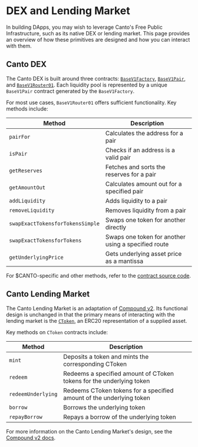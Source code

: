 # DEX and Lending Market

In building DApps, you may wish to leverage Canto's Free Public Infrastructure, such as its native DEX or lending market. This page provides an overview of how these primitives are designed and how you can interact with them.&#x20;

## Canto DEX

The Canto DEX is built around three contracts: [`BaseV1Factory`](https://github.com/Canto-Network/clm/blob/7a734186ac773a8e53c55c07c5ec32d32a528b4a/src/Swap/BaseV1-core.sol#L530), [`BaseV1Pair`](https://github.com/Canto-Network/clm/blob/7a734186ac773a8e53c55c07c5ec32d32a528b4a/src/Swap/BaseV1-core.sol#L11), and [`BaseV1Router01`](https://github.com/Canto-Network/clm/blob/7a734186ac773a8e53c55c07c5ec32d32a528b4a/src/Swap/BaseV1-periphery.sol#L47). Each liquidity pool is represented by a unique `BaseV1Pair` contract generated by the `BaseV1Factory`.

For most use cases, `BaseV1Router01` offers sufficient functionality. Key methods include:

| Method                           | Description                                         |
| -------------------------------- | --------------------------------------------------- |
| `pairFor`                        | Calculates the address for a pair                   |
| `isPair`                         | Checks if an address is a valid pair                |
| `getReserves`                    | Fetches and sorts the reserves for a pair           |
| `getAmountOut`                   | Calculates amount out for a specified pair          |
| `addLiquidity`                   | Adds liquidity to a pair                            |
| `removeLiquidity`                | Removes liquidity from a pair                       |
| `swapExactTokensforTokensSimple` | Swaps one token for another directly                |
| `swapExactTokensforTokens`       | Swaps one token for another using a specified route |
| `getUnderlyingPrice`             | Gets underlying asset price as a mantissa           |

For $CANTO-specific and other methods, refer to the [contract source code](https://github.com/Canto-Network/clm/blob/7a734186ac773a8e53c55c07c5ec32d32a528b4a/src/Swap/BaseV1-periphery.sol#L47).

## Canto Lending Market

The Canto Lending Market is an adaptation of [Compound v2](https://docs.compound.finance/v2/comptroller/). Its functional design is unchanged in that the primary means of interacting with the lending market is the [`CToken`](https://github.com/Canto-Network/clm/blob/main/src/CToken.sol), an ERC20 representation of a supplied asset.

Key methods on `CToken` contracts include:

| Method             | Description                                                          |
| ------------------ | -------------------------------------------------------------------- |
| `mint`             | Deposits a token and mints the corresponding CToken                  |
| `redeem`           | Redeems a specified amount of CToken tokens for the underlying token |
| `redeemUnderlying` | Redeems CToken tokens for a specified amount of the underlying token |
| `borrow`           | Borrows the underlying token                                         |
| `repayBorrow`      | Repays a borrow of the underlying token                              |

For more information on the Canto Lending Market's design, see the [Compound v2 docs](https://docs.compound.finance/v2/).
